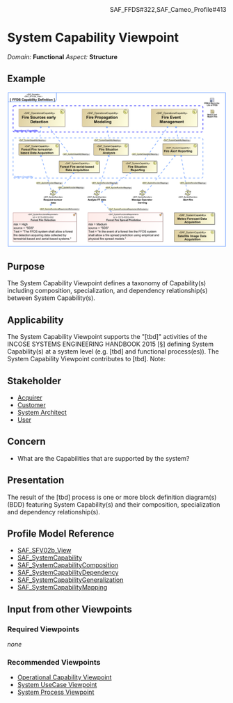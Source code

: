 <div align="right">SAF_FFDS#322,SAF_Cameo_Profile#413</div>

# System Capability Viewpoint
*Domain:* **Functional** *Aspect:* **Structure**
## Example
![FFDS Capability Definition](../diagrams/FFDS-Capability-Definition.svg)
## Purpose
The System Capability Viewpoint defines a taxonomy of Capability(s) including composition, specialization, and dependency relationship(s) between System Capability(s).
## Applicability
The System Capability Viewpoint supports the "[tbd]" activities of the INCOSE SYSTEMS ENGINEERING HANDBOOK 2015 [§] defining System Capability(s) at a system level (e.g. [tbd] and functional process(es)). The System Capability Viewpoint contributes to [tbd].
Note:
## Stakeholder
* [Acquirer](../stakeholders.md#Acquirer)
* [Customer](../stakeholders.md#Customer)
* [System Architect](../stakeholders.md#System-Architect)
* [User](../stakeholders.md#User)
## Concern
* What are the Capabilities that are supported by the system?
## Presentation
The result of the [tbd] process is one or more block definition diagram(s) (BDD) featuring System Capability(s) and their composition, specialization and dependency relationship(s).

## Profile Model Reference
* [SAF_SFV02b_View](../stereotypes.md#SAF_SFV02b_View)
* [SAF_SystemCapability](../stereotypes.md#SAF_SystemCapability)
* [SAF_SystemCapabilityComposition](../stereotypes.md#SAF_SystemCapabilityComposition)
* [SAF_SystemCapabilityDependency](../stereotypes.md#SAF_SystemCapabilityDependency)
* [SAF_SystemCapabilityGeneralization](../stereotypes.md#SAF_SystemCapabilityGeneralization)
* [SAF_SystemCapabilityMapping](../stereotypes.md#SAF_SystemCapabilityMapping)
## Input from other Viewpoints
### Required Viewpoints
*none*
### Recommended Viewpoints
* [Operational Capability Viewpoint](Operational-Capability-Viewpoint.md)
* [System UseCase Viewpoint](System-UseCase-Viewpoint.md)
* [System Process Viewpoint](System-Process-Viewpoint.md)
